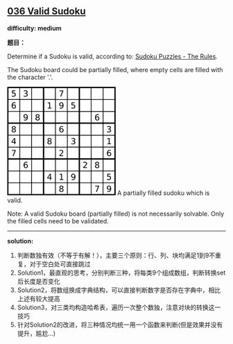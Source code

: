 ## [036 Valid Sudoku](https://leetcode.com/problems/valid-sudoku/description/)

**difficulty: medium**

**题目：**

Determine if a Sudoku is valid, according to: [Sudoku Puzzles - The Rules](http://sudoku.com.au/TheRules.aspx).

The Sudoku board could be partially filled, where empty cells are filled with the character '.'.

![sudoku.png](https://github.com/seanyuner/LeetCode-python/blob/master/036%20Valid%20Sudoku/sudoku.png)
A partially filled sudoku which is valid.

Note:
A valid Sudoku board (partially filled) is not necessarily solvable. Only the filled cells need to be validated.

---
**solution:**
1. 判断数独有效（不等于有解！），主要三个原则：行、列、块均满足1到9不重复，对于空白处可直接跳过
2. Solution1，最直观的思考，分别判断三种，将每类9个组成数组，判断转换set后长度是否变化
3. Solution2，将数组换成字典结构，可以直接判断数字是否存在字典中，相比上述有较大提高
4. Solution3，对三类均构造哈希表，遍历一次整个数独，注意对块的转换这一技巧
5. 针对Solution2的改进，将三种情况均统一用一个函数来判断(但是效果并没有提升，尴尬...)
